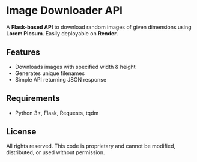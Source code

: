 # Image Downloader API

A **Flask-based API** to download random images of given dimensions using **Lorem Picsum**. Easily deployable on **Render**.

## Features
- Downloads images with specified width & height
- Generates unique filenames
- Simple API returning JSON response

## Requirements
- Python 3+, Flask, Requests, tqdm

## License
All rights reserved. This code is proprietary and cannot be modified, distributed, or used without permission.

